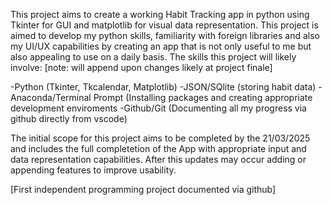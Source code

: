 This project aims to create a working Habit Tracking app in python using Tkinter for GUI and matplotlib for visual data representation.
This project is aimed to develop my python skills, familiarity with foreign libraries and also my UI/UX capabilities by creating an app that is not only useful to me but also appealing to use on a daily basis.
The skills this project will likely involve: [note: will append upon changes likely at project finale]

-Python (Tkinter, Tkcalendar, Matplotlib)
-JSON/SQlite (storing habit data)
-Anaconda/Terminal Prompt (Installing packages and creating appropriate development enviroments
-Github/Git (Documenting all my progress via github directly from vscode)



The initial scope for this project aims to be completed by the 21/03/2025 and includes the full completetion of the App with appropriate input and data representation capabilities.
After this updates may occur adding or appending features to improve usability.


[First independent programming project documented via github]
